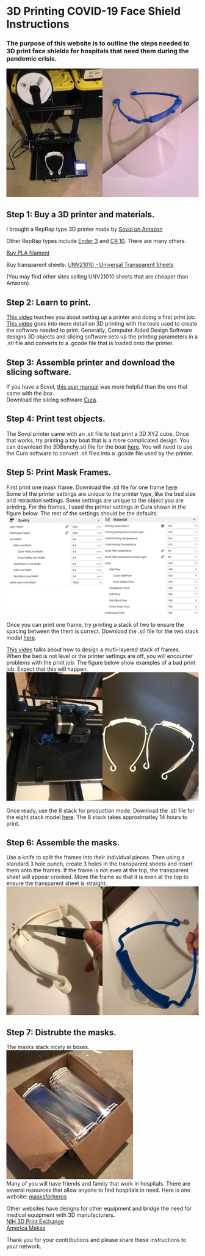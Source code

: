 # 3D Printing COVID-19 Face Shield Instructions  
### The purpose of this website is to outline the steps needed to 3D print face shields for hospitals that need them during the pandemic crisis.
![Making Face Shields](/assests/mask.png)
  
## Step 1: Buy a 3D printer and materials.   
I brought a RepRap type 3D printer made by [Sovol on Amazon](https://www.amazon.com/dp/B07TMLJS8Z/ref=cm_sw_r_apa_i_YAZKEbT34FYV3)  

Other RepRap types include [Ender 3](https://www.amazon.com/Comgrow-Creality-Printer-Upgrade-Certified/dp/B07GYRQVYV) and [CR 10](https://www.amazon.com/Official-Creality-3D-Printer-12x12x15-5/dp/B07LG2K55Q/ref=sr_1_2?dchild=1&keywords=cr10+3d+printer&qid=1588033169&s=industrial&sr=1-2). There are many others.   

[Buy PLA filament](https://www.amazon.com/dp/B07R1SJCL6/ref=cm_sw_r_apa_i_xHZKEbFY30JT3)  

Buy transparent sheets: [UNV21010 - Universal Transparent Sheets](https://www.amazon.com/gp/product/B074QXD918/ref=ppx_yo_dt_b_asin_title_o00_s00?ie=UTF8&psc=1)  

(You may find other sites selling UNV21010 sheets that are cheaper than Amazon).  
## Step 2: Learn to print.  
[This video](https://www.youtube.com/watch?v=T-Z3GmM20JM) teaches you about setting up a printer and doing a first print job. 
[This video](https://www.youtube.com/watch?v=3LBTkLsjHGQ) goes into more detail on 3D printing with the tools used to create the software needed to print. Generally, Computer Aided Design Software designs 3D objects and slicing software sets up the printing parameters in a .stl file and converts to a .gcode file that is loaded onto the printer.  

## Step 3: Assemble printer and download the slicing software.    
If you have a Sovol, [this user manual](https://drive.google.com/file/d/1Jwcd8sjB3ZGyrze-Ci5c0DzP0ElAvcmj/view) was more helpful than the one that came with the box.   
Download the slicing software [Cura](https://ultimaker.com/software/ultimaker-cura).    

## Step 4: Print test objects. 
The Sovol printer came with an .stl file to test print a 3D XYZ cube. Once that works, try printing a toy boat that is a more complicated design. You can download the 3DBenchy.stl file for the boat [here](https://www.thingiverse.com/thing:763622/files). You will need to use the Cura software to convert .stl files into a .gcode file used by the printer.   

## Step 5: Print Mask Frames.
First print one mask frame. Download the .stl file for one frame [here]( https://github.com/alexmaccalman/3DPrintedCOVIDShields.io/raw/master/assests/1_letter_3-hole.stl
).    
Some of the printer settings are unique to the printer type, like the bed size and retraction settings. Some settings are unique to the object you are printing. For the frames, I used the printer settings in Cura shown in the figure below. The rest of the settings should be the defaults.
![Settings](/assests/settings.png)  

Once you can print one frame, try printing a stack of two to ensure the spacing between the them is correct. Download the .stl file for the two stack model [here]( https://github.com/alexmaccalman/3DPrintedCOVIDShields.io/raw/master/assests/2_stack_24mm.stl).  

[This video](https://www.youtube.com/watch?v=MHKBvk8IAc0) talks about how to design a mutli-layered stack of frames.  
When the bed is not level or the printer settings are off, you will encounter problems with the print job. The figure below show examples of a bad print job. Expect that this will happen.  
![Bad Printing](/assests/bad.png)

Once ready, use the 8 stack for production mode. Download the .stl file for the eight stack model [here]( https://github.com/alexmaccalman/3DPrintedCOVIDShields.io/raw/master/assests/8_stack_24mm.stl). The 8 stack takes approximatley 14 hours to print.     

## Step 6: Assemble the masks.
Use a knife to split the frames into their individual pieces. Then using a standard 3 hole punch, create 3 holes in the transparent sheets and insert them onto the frames. If the frame is not even at the top, the transparent sheet will appear crooked. Move the frame so that it is even at the top to ensure the transparent sheet is straight.
![Assembling](/assests/assemble.png)  

## Step 7: Distrubte the masks.  
The masks stack nicely in boxes.  
![Assembling](/assests/box.png)  
Many of you will have friends and family that work in hospitals. There are several resources that allow anyone to find hospitals in need. Here is one website: [masksforheros](https://www.masksforheroes.com/)  

Other websites have designs for other equipment and bridge the need for medical equipment with 3D manufacturers.  
[NIH 3D Print Exchange](https://3dprint.nih.gov/)    
[America Makes](https://www.americamakes.us/statement-on-covid-19/)  

Thank you for your contributions and please share these instructions to your network. 

